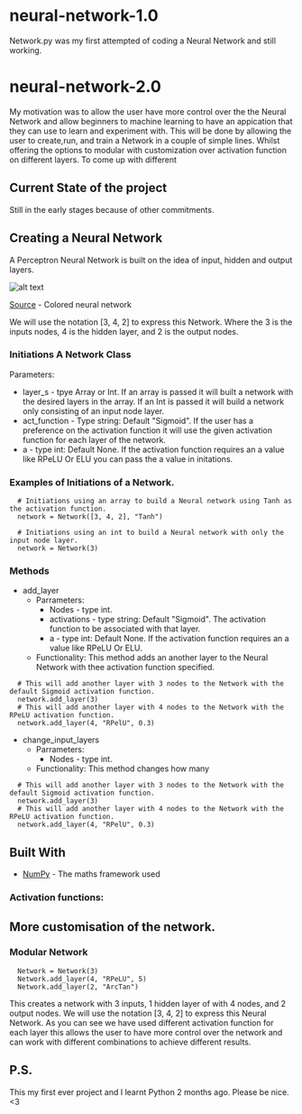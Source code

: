 # neural-network-1.0
Network.py was my first attempted of coding a Neural Network and still working. 

# neural-network-2.0
My motivation was to allow the user have more control over the the Neural Network and allow beginners to machine learning to have an appication that they can use to learn and experiment with. This will be done by allowing the user to create,run, and train a Network in a couple of simple lines. Whilst offering the options to modular with customization over activation function on different layers. To come up with different 

## Current State of the project
Still in the early stages because of other commitments.

## Creating a Neural Network
A Perceptron Neural Network is built on the idea of input, hidden and output layers.

![alt text](https://upload.wikimedia.org/wikipedia/commons/thumb/4/46/Colored_neural_network.svg/296px-Colored_neural_network.svg.png)

[Source](https://commons.wikimedia.org/wiki/File:Colored_neural_network.svg) - Colored neural network

We will use the notation [3, 4, 2] to express this Network. Where the 3 is the inputs nodes, 4 is the hidden layer, and 2 is the output nodes.

### Initiations A Network Class
Parameters:
* layer_s - tpye Array or Int. If an array is passed it will built a network with the desired layers in the array. If an Int is passed it will build a network only consisting of an input node layer.
* act_function - Type string: Default "Sigmoid". If the user has a preference on the activation function it will use the given activation function for each layer of the network. 
* a - type int: Default None. If the activation function requires an a value like RPeLU Or ELU you can pass the a value in initations.

 ### Examples of Initiations of a Network.

```
  # Initiations using an array to build a Neural network using Tanh as the activation function.
  network = Network([3, 4, 2], "Tanh")
```

```
  # Initiations using an int to build a Neural network with only the input node layer.
  network = Network(3)
```

### Methods
* add_layer
  * Parrameters:
    * Nodes - type int. 
    * activations - type string: Default "Sigmoid". The activation function to be associated with that layer.
    * a - type int: Default None. If the activation function requires an a value like RPeLU Or ELU.
  * Functionality:
    This method adds an another layer to the Neural Network with thee activation function specified.
```
  # This will add another layer with 3 nodes to the Network with the default Sigmoid activation function.
  network.add_layer(3)
  # This will add another layer with 4 nodes to the Network with the RPeLU activation function.
  network.add_layer(4, "RPelU", 0.3)
```
* change_input_layers
  * Parrameters:
    * Nodes - type int. 
  * Functionality:
    This method changes how many
```
  # This will add another layer with 3 nodes to the Network with the default Sigmoid activation function.
  network.add_layer(3)
  # This will add another layer with 4 nodes to the Network with the RPeLU activation function.
  network.add_layer(4, "RPelU", 0.3)
```

## Built With
* [NumPy](http://www.numpy.org/) - The maths framework used

### Activation functions:


## More customisation of the network.
### Modular Network
```
  Network = Network(3)
  Network.add_layer(4, "RPeLU", 5)
  Network.add_layer(2, "ArcTan")
```
This creates a network with 3 inputs, 1 hidden layer of with 4 nodes, and 2 output nodes. We will use the notation [3, 4, 2] to express this Neural Network. As you can see we have used different activation function for each layer this allows the user to have more control over the network and can work with different combinations to achieve different results.


## P.S.
This my first ever project and I learnt Python 2 months ago. Please be nice. <3

